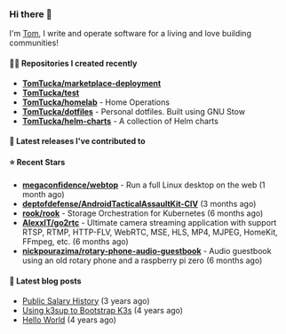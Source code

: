 ### Hi there 👋

I'm [Tom](https://tomwithers.dev), I write and operate software for a living and love building communities! 

#### 👨‍💻 Repositories I created recently
- **[TomTucka/marketplace-deployment](https://github.com/TomTucka/marketplace-deployment)**
- **[TomTucka/test](https://github.com/TomTucka/test)**
- **[TomTucka/homelab](https://github.com/TomTucka/homelab)** - Home Operations
- **[TomTucka/dotfiles](https://github.com/TomTucka/dotfiles)** - Personal dotfiles. Built using  GNU Stow
- **[TomTucka/helm-charts](https://github.com/TomTucka/helm-charts)** - A collection of Helm charts

#### 🚀 Latest releases I've contributed to



#### ⭐ Recent Stars


- **[megaconfidence/webtop](https://github.com/megaconfidence/webtop)** - Run a full Linux desktop on the web (1 month ago)
- **[deptofdefense/AndroidTacticalAssaultKit-CIV](https://github.com/deptofdefense/AndroidTacticalAssaultKit-CIV)** (3 months ago)
- **[rook/rook](https://github.com/rook/rook)** - Storage Orchestration for Kubernetes (6 months ago)
- **[AlexxIT/go2rtc](https://github.com/AlexxIT/go2rtc)** - Ultimate camera streaming application with support RTSP, RTMP, HTTP-FLV, WebRTC, MSE, HLS, MP4, MJPEG, HomeKit, FFmpeg, etc. (6 months ago)
- **[nickpourazima/rotary-phone-audio-guestbook](https://github.com/nickpourazima/rotary-phone-audio-guestbook)** - Audio guestbook using an old rotary phone and a raspberry pi zero (6 months ago)

#### 📄 Latest blog posts
- [Public Salary History](https://tomwithers.dev/posts/public-salary-history/) (3 years ago)
- [Using k3sup to Bootstrap K3s](https://tomwithers.dev/posts/k3s-bootstrap/) (4 years ago)
- [Hello World](https://tomwithers.dev/posts/hello-world/) (4 years ago)
